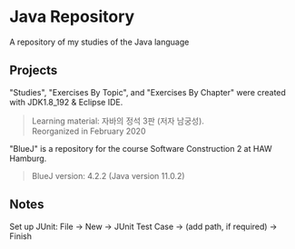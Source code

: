# Java Repository
A repository of my studies of the Java language

## Projects
"Studies", "Exercises By Topic", and "Exercises By Chapter" were created with JDK1.8_192 & Eclipse IDE. <br>
> Learning material: 자바의 정석 3판 (저자 남궁성). <br> Reorganized in February 2020

"BlueJ" is a repository for the course Software Construction 2 at HAW Hamburg. <br>
> BlueJ version: 4.2.2 (Java version 11.0.2)

## Notes
Set up JUnit: File -> New -> JUnit Test Case -> (add path, if required) -> Finish
